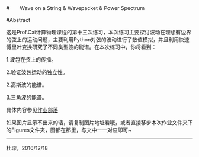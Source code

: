 #　　Wave on a String & Wavepacket & Power Spectrum

#Abstract

这是Prof.Cai计算物理课程的第十三次练习，本次练习主要探讨波动在理想有边界的弦上的运动问题，主要利用Python对弦的波动进行了数值模拟，并且利用快速傅里叶变换研究了不同类型波的能谱。在本次练习中，你将看到：

1.波包在弦上的传播。

2.验证波包运动的独立性。

2.高斯波的能谱。

3.三角波的能谱。

具体内容参见[作业部落](https://www.zybuluo.com/Chenducvke/note/605018)

如果图片显示不出来的话，请复制图片地址看哦，或者直接移步本次作业文件夹下的Figures文件夹，图都在那里，与文中一一对应即可~

***
杜琛，2016/12/18

